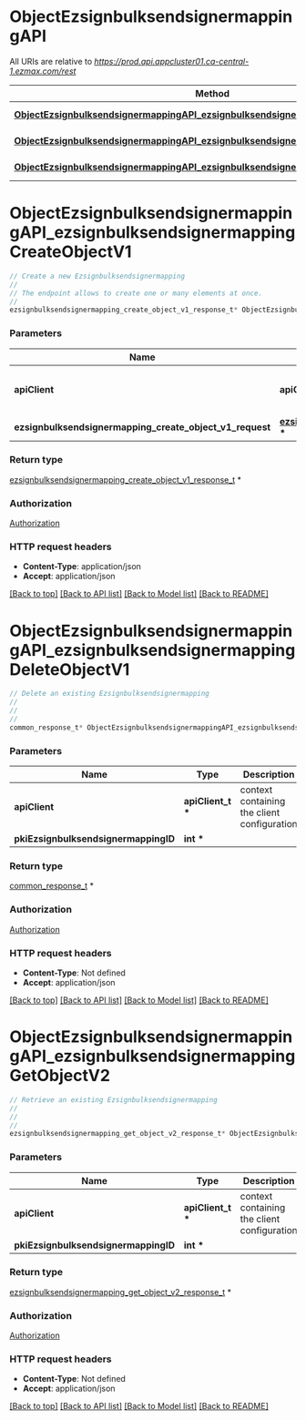 # ObjectEzsignbulksendsignermappingAPI

All URIs are relative to *https://prod.api.appcluster01.ca-central-1.ezmax.com/rest*

Method | HTTP request | Description
------------- | ------------- | -------------
[**ObjectEzsignbulksendsignermappingAPI_ezsignbulksendsignermappingCreateObjectV1**](ObjectEzsignbulksendsignermappingAPI.md#ObjectEzsignbulksendsignermappingAPI_ezsignbulksendsignermappingCreateObjectV1) | **POST** /1/object/ezsignbulksendsignermapping | Create a new Ezsignbulksendsignermapping
[**ObjectEzsignbulksendsignermappingAPI_ezsignbulksendsignermappingDeleteObjectV1**](ObjectEzsignbulksendsignermappingAPI.md#ObjectEzsignbulksendsignermappingAPI_ezsignbulksendsignermappingDeleteObjectV1) | **DELETE** /1/object/ezsignbulksendsignermapping/{pkiEzsignbulksendsignermappingID} | Delete an existing Ezsignbulksendsignermapping
[**ObjectEzsignbulksendsignermappingAPI_ezsignbulksendsignermappingGetObjectV2**](ObjectEzsignbulksendsignermappingAPI.md#ObjectEzsignbulksendsignermappingAPI_ezsignbulksendsignermappingGetObjectV2) | **GET** /2/object/ezsignbulksendsignermapping/{pkiEzsignbulksendsignermappingID} | Retrieve an existing Ezsignbulksendsignermapping


# **ObjectEzsignbulksendsignermappingAPI_ezsignbulksendsignermappingCreateObjectV1**
```c
// Create a new Ezsignbulksendsignermapping
//
// The endpoint allows to create one or many elements at once.
//
ezsignbulksendsignermapping_create_object_v1_response_t* ObjectEzsignbulksendsignermappingAPI_ezsignbulksendsignermappingCreateObjectV1(apiClient_t *apiClient, ezsignbulksendsignermapping_create_object_v1_request_t *ezsignbulksendsignermapping_create_object_v1_request);
```

### Parameters
Name | Type | Description  | Notes
------------- | ------------- | ------------- | -------------
**apiClient** | **apiClient_t \*** | context containing the client configuration |
**ezsignbulksendsignermapping_create_object_v1_request** | **[ezsignbulksendsignermapping_create_object_v1_request_t](ezsignbulksendsignermapping_create_object_v1_request.md) \*** |  | 

### Return type

[ezsignbulksendsignermapping_create_object_v1_response_t](ezsignbulksendsignermapping_create_object_v1_response.md) *


### Authorization

[Authorization](../README.md#Authorization)

### HTTP request headers

 - **Content-Type**: application/json
 - **Accept**: application/json

[[Back to top]](#) [[Back to API list]](../README.md#documentation-for-api-endpoints) [[Back to Model list]](../README.md#documentation-for-models) [[Back to README]](../README.md)

# **ObjectEzsignbulksendsignermappingAPI_ezsignbulksendsignermappingDeleteObjectV1**
```c
// Delete an existing Ezsignbulksendsignermapping
//
// 
//
common_response_t* ObjectEzsignbulksendsignermappingAPI_ezsignbulksendsignermappingDeleteObjectV1(apiClient_t *apiClient, int *pkiEzsignbulksendsignermappingID);
```

### Parameters
Name | Type | Description  | Notes
------------- | ------------- | ------------- | -------------
**apiClient** | **apiClient_t \*** | context containing the client configuration |
**pkiEzsignbulksendsignermappingID** | **int \*** |  | 

### Return type

[common_response_t](common_response.md) *


### Authorization

[Authorization](../README.md#Authorization)

### HTTP request headers

 - **Content-Type**: Not defined
 - **Accept**: application/json

[[Back to top]](#) [[Back to API list]](../README.md#documentation-for-api-endpoints) [[Back to Model list]](../README.md#documentation-for-models) [[Back to README]](../README.md)

# **ObjectEzsignbulksendsignermappingAPI_ezsignbulksendsignermappingGetObjectV2**
```c
// Retrieve an existing Ezsignbulksendsignermapping
//
// 
//
ezsignbulksendsignermapping_get_object_v2_response_t* ObjectEzsignbulksendsignermappingAPI_ezsignbulksendsignermappingGetObjectV2(apiClient_t *apiClient, int *pkiEzsignbulksendsignermappingID);
```

### Parameters
Name | Type | Description  | Notes
------------- | ------------- | ------------- | -------------
**apiClient** | **apiClient_t \*** | context containing the client configuration |
**pkiEzsignbulksendsignermappingID** | **int \*** |  | 

### Return type

[ezsignbulksendsignermapping_get_object_v2_response_t](ezsignbulksendsignermapping_get_object_v2_response.md) *


### Authorization

[Authorization](../README.md#Authorization)

### HTTP request headers

 - **Content-Type**: Not defined
 - **Accept**: application/json

[[Back to top]](#) [[Back to API list]](../README.md#documentation-for-api-endpoints) [[Back to Model list]](../README.md#documentation-for-models) [[Back to README]](../README.md)

